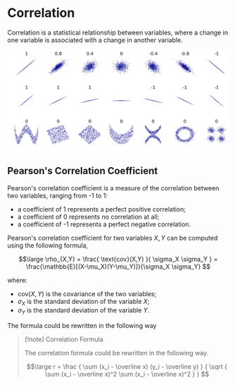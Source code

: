 # Correlation

Correlation is a statistical relationship between variables, where a change in one variable is associated with a change in another variable.

![Examples of correlation between sets of points](/assets/Correlation%20Examples.png)

## Pearson's Correlation Coefficient

Pearson's correlation coefficient is a measure of the correlation between two variables, ranging from -1 to 1:

- a coefficient of 1 represents a perfect positive correlation;
- a coefficient of 0 represents no correlation at all;
- a coefficient of -1 represents a perfect negative correlation.

Pearson's correlation coefficient for two variables $X,Y$ can be computed using the following formula,

$$\large
	\rho_{X,Y} = \frac{ \text{cov}(X,Y) }{ \sigma_X \sigma_Y }
	= \frac{\mathbb{E}[(X-\mu_X)(Y-\mu_Y)]}{\sigma_X \sigma_Y}
$$

where:
- $\text{cov}(X,Y)$ is the covariance of the two variables;
- $\sigma_X$ is the standard deviation of the variable $X$;
- $\sigma_Y$ is the standard deviation of the variable $Y$.

The formula could be rewritten in the following way

> [!note] Correlation Formula
> 
> The correlation formula could be rewritten in the following way.
> 
> $$\large
> 	r = \frac
> 	{ \sum (x_i - \overline x) (y_i - \overline y) }
> 	{ \sqrt {
> 	\sum (x_i - \overline x)^2 \sum (x_i - \overline x)^2
> 	} }
> $$


